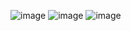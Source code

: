 ![image](https://github.com/user-attachments/assets/b668e49b-22ab-42c6-a8eb-3bd36ac92911)
![image](https://github.com/user-attachments/assets/57284de8-56e2-4a86-836f-8900f6e30da5)
![image](https://github.com/user-attachments/assets/ee90d8cb-3f7e-471d-8dad-27a11eb2c0e9)

